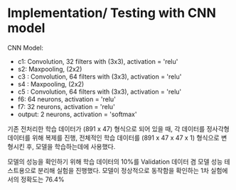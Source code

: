 # Implementation/ Testing with CNN model
CNN Model: </br>

- c1: Convolution, 32 filters with (3x3), activation = 'relu'
- s2: Maxpooling, (2x2)
- c3 : Convolution, 64 filters with (3x3), activation = 'relu'
- s4 : Maxpooling, (2x2)
- c5 : Convolution, 64 filters with (3x3), activation = 'relu'
- f6: 64 neurons, activation = 'relu'
- f7: 32 neurons, activation = 'relu'
- output: 2 neurons, activation = 'softmax'

기존 전처리한 학습 데이터가 (891 x 47) 형식으로 되어 있을 때, 각 데이터를 정사각형 데이터를 위해 복제를 진행, 전체적인 학습 데이터를 (891 x 47 x 47 x 1) 형식으로 변형시킨 후,
모델을 학습하는데에 사용했다. 

모델의 성능을 확인하기 위해 학습 데이터의 10%를 Validation 데이터 겸 모델 성능 테스트용으로 분리해 실험을 진행했다.
모델이 정상적으로 동작함을 확인하는 1차 실험에서의 정확도는 76.4% 
